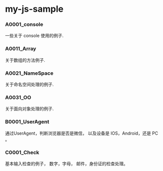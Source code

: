 # my-js-sample


### A0001_console
一些关于 console 使用的例子.


### A0011_Array
关于数组的方法例子.


### A0021_NameSpace
关于命名空间处理的例子.


### A0031_OO
关于面向对象处理的例子.





### B0001_UserAgent
通过UserAgent，判断浏览器是否是微信， 以及设备是 IOS，Android，还是 PC 。




### C0001_Check
基本输入检查的例子，  数字，字母， 邮件，身份证的检查处理。

